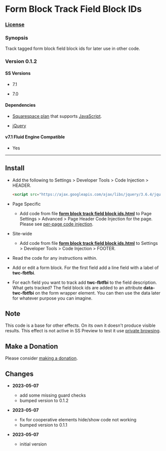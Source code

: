 # Form Block Track Field Block IDs

### [License][1]

### Synopsis

Track tagged form block field block ids for later use in other code.

### Version 0.1.2

#### SS Versions

  * 7.1
  
  * 7.0

#### Dependencies

  * [Squarespace plan][2] that supports [JavaScript][3].
  
  * [jQuery][4]

#### v7.1 Fluid Engine Compatible

  * Yes

---

## Install

* Add the following to Settings > Developer Tools > Code Injection > HEADER.
  
  ```html
  <script src="https://ajax.googleapis.com/ajax/libs/jquery/3.6.4/jquery.min.js"></script>
  ```
  
* Page Specific

  * Add code from file **[form block track field block ids.html][5]** to Page
    Settings > Advanced > Page Header Code Injection for the page. Please see
    [per-page code injection][6].
    
* Site-wide

  * Add code from file **[form block track field block ids.html][5]** to
    Settings > Developer Tools > Code Injection > FOOTER.

* Read the code for any instructions within.

* Add or edit a form block. For the first field add a line field with a label of
  **twc-fbtfbi**.

* For each field you want to track add **twc-fbtfbi** to the field description.
  What gets tracked? The field block ids are added to an attribute
  **data-twc-fbtfbi** on the form wrapper element. You can then use the data
  later for whatever purpose you can imagine.

## Note

This code is a base for other effects. On its own it doesn't produce visible
results. This effect is not active in SS Preview to test it use [private
browsing][7].

## Make a Donation

Please consider [making a donation][8].

## Changes

* **2023-05-07**

  * add some missing guard checks
  * bumped version to 0.1.2
  
* **2023-05-07**

  * fix for cooperative elements hide/show code not working
  * bumped version to 0.1.1
  
* **2023-05-07**

  * initial version

[1]: https://github.com/tomsWebConsulting/twcsl/blob/main/LICENSE.txt#L1
[2]: https://www.squarespace.com/pricing
[3]: https://en.wikipedia.org/wiki/JavaScript
[4]: https://jquery.com/
[5]: form%20block%20track%20field%20block%20ids.html#L1
[6]: https://support.squarespace.com/hc/en-us/articles/205815908-Using-code-injection#toc-per-page-code-injection
[7]: https://support.squarespace.com/hc/en-us/articles/207099587-Using-private-browsing-or-incognito-mode
[8]: https://github.com/tomsWebConsulting/twcsl#make-a-donation
